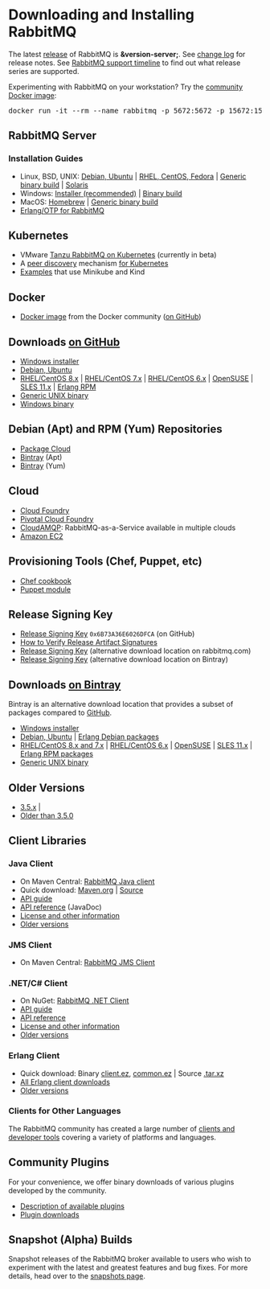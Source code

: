 <!--
Copyright (c) 2007-2020 VMware, Inc. or its affiliates.

All rights reserved. This program and the accompanying materials
are made available under the terms of the under the Apache License,
Version 2.0 (the "License”); you may not use this file except in compliance
with the License. You may obtain a copy of the License at

https://www.apache.org/licenses/LICENSE-2.0

Unless required by applicable law or agreed to in writing, software
distributed under the License is distributed on an "AS IS" BASIS,
WITHOUT WARRANTIES OR CONDITIONS OF ANY KIND, either express or implied.
See the License for the specific language governing permissions and
limitations under the License.
-->

# Downloading and Installing RabbitMQ

The latest [release](https://github.com/rabbitmq/rabbitmq-server/releases) of RabbitMQ is **&version-server;**. See [change log](changelog.html) for release notes.
See [RabbitMQ support timeline](/versions.html) to find out what release series are supported.

Experimenting with RabbitMQ on your workstation? Try the [community Docker image](https://registry.hub.docker.com/_/rabbitmq/):

<pre class="lang-bash">
docker run -it --rm --name rabbitmq -p 5672:5672 -p 15672:15672 rabbitmq:3-management
</pre>


## RabbitMQ Server

### Installation Guides

 * Linux, BSD, UNIX: [Debian, Ubuntu](install-debian.html) | [RHEL, CentOS, Fedora](install-rpm.html) | [Generic binary build](install-generic-unix.html) | [Solaris](install-solaris.html)
 * Windows: [Installer (recommended)](install-windows.html) | [Binary build](install-windows-manual.html)
 * MacOS: [Homebrew](install-homebrew.html) | [Generic binary build](install-generic-unix.html)
 * [Erlang/OTP for RabbitMQ](/which-erlang.html)


## Kubernetes

 * VMware [Tanzu RabbitMQ on Kubernetes](https://pivotal.io/pivotal-rabbitmq-on-kubernetes) (currently in beta)
 * A [peer discovery](/cluster-formation.html) mechanism [for Kubernetes](/cluster-formation.html#peer-discovery-k8s)
 * [Examples](https://github.com/rabbitmq/rabbitmq-peer-discovery-k8s/tree/master/examples) that use Minikube and Kind


## Docker

 * [Docker image](https://registry.hub.docker.com/_/rabbitmq/) from the Docker community ([on GitHub](https://github.com/docker-library/rabbitmq/))


## Downloads [on GitHub](https://github.com/rabbitmq/rabbitmq-server/releases)

 * [Windows installer](https://github.com/rabbitmq/rabbitmq-server/releases/download/v3.8.4/rabbitmq-server-3.8.4.exe)
 * [Debian, Ubuntu](https://github.com/rabbitmq/rabbitmq-server/releases/download/v3.8.4/rabbitmq-server_3.8.4-1_all.deb)
 * [RHEL/CentOS 8.x](https://github.com/rabbitmq/rabbitmq-server/releases/download/v3.8.4/rabbitmq-server-3.8.4-1.el8.noarch.rpm) |
    [RHEL/CentOS 7.x](https://github.com/rabbitmq/rabbitmq-server/releases/download/v3.8.4/rabbitmq-server-3.8.4-1.el7.noarch.rpm) |
    [RHEL/CentOS 6.x](https://github.com/rabbitmq/rabbitmq-server/releases/download/v3.8.4/rabbitmq-server-3.8.4-1.el6.noarch.rpm) |
    [OpenSUSE](https://github.com/rabbitmq/rabbitmq-server/releases/download/v3.8.4/rabbitmq-server-3.8.4-1.suse.noarch.rpm) |
    [SLES 11.x](https://github.com/rabbitmq/rabbitmq-server/releases/download/v3.8.4/rabbitmq-server-3.8.4-1.sles11.noarch.rpm) |
    [Erlang RPM](https://github.com/rabbitmq/erlang-rpm)
 * [Generic UNIX binary](https://github.com/rabbitmq/rabbitmq-server/releases/download/v3.8.4/rabbitmq-server-generic-unix-3.8.4.tar.xz)
 * [Windows binary](https://github.com/rabbitmq/rabbitmq-server/releases/download/v3.8.4/rabbitmq-server-windows-3.8.4.zip)


## Debian (Apt) and RPM (Yum) Repositories

 * [Package Cloud](https://packagecloud.io/rabbitmq/)
 * [Bintray](https://bintray.com/rabbitmq/debian) (Apt)
 * [Bintray](https://bintray.com/rabbitmq/rpm) (Yum)


## Cloud

 * [Cloud Foundry](https://github.com/pivotal-cf/cf-rabbitmq-release)
 * [Pivotal Cloud Foundry](http://docs.pivotal.io/rabbitmq-cf/index.html)
 * [CloudAMQP](https://www.cloudamqp.com): RabbitMQ-as-a-Service available in multiple clouds
 * [Amazon EC2](ec2.html)


## Provisioning Tools (Chef, Puppet, etc)

 * [Chef cookbook](https://github.com/rabbitmq/chef-cookbook)
 * [Puppet module](https://github.com/puppetlabs/puppetlabs-rabbitmq)


## Release Signing Key

 * [Release Signing Key](https://github.com/rabbitmq/signing-keys/releases/download/2.0/rabbitmq-release-signing-key.asc) <code>0x6B73A36E6026DFCA</code> (on GitHub)
 * [How to Verify Release Artifact Signatures](/signatures.html)
 * [Release Signing Key](/rabbitmq-release-signing-key.asc) (alternative download location on rabbitmq.com)
 * [Release Signing Key](https://dl.bintray.com/rabbitmq/Keys/rabbitmq-release-signing-key.asc) (alternative download location on Bintray)


## Downloads [on Bintray](https://bintray.com/rabbitmq/all)

Bintray is an alternative download location that provides a subset of packages compared to [GitHub](#install-from-github).

 * [Windows installer](https://dl.bintray.com/rabbitmq/all/rabbitmq-server/3.8.4/rabbitmq-server-3.8.4.exe)
 * [Debian, Ubuntu](https://dl.bintray.com/rabbitmq/all/rabbitmq-server/3.8.4/rabbitmq-server_3.8.4-1_all.deb) |
   [Erlang Debian packages](https://bintray.com/rabbitmq-erlang/debian/erlang)
 * [RHEL/CentOS 8.x and 7.x](https://dl.bintray.com/rabbitmq/all/rabbitmq-server/3.8.4/rabbitmq-server-3.8.4-1.el7.noarch.rpm) |
   [RHEL/CentOS 6.x](https://dl.bintray.com/rabbitmq/all/rabbitmq-server/3.8.4/rabbitmq-server-3.8.4-1.el6.noarch.rpm) |
   [OpenSUSE](https://dl.bintray.com/rabbitmq/all/rabbitmq-server/3.8.4/rabbitmq-server-3.8.4-1.suse.noarch.rpm) |
   [SLES 11.x](https://dl.bintray.com/rabbitmq/all/rabbitmq-server/3.8.4/rabbitmq-server-3.8.4-1.sles11.noarch.rpm) |
   [Erlang RPM packages](https://bintray.com/rabbitmq-erlang/rpm/erlang)
 * [Generic UNIX binary](https://dl.bintray.com/rabbitmq/all/rabbitmq-server/3.8.4/rabbitmq-server-generic-unix-3.8.4.tar.xz)


## Older Versions

* [3.5.x](https://github.com/rabbitmq/rabbitmq-server/releases) |
* [Older than 3.5.0](https://www.rabbitmq.com/releases/rabbitmq-server/)


## Client Libraries

### Java Client

 * On Maven Central: [RabbitMQ Java client](http://search.maven.org/#search%7Cgav%7C1%7Cg%3A%22com.rabbitmq%22%20AND%20a%3A%22amqp-client%22)
 * Quick download: [Maven.org](http://repo1.maven.org/maven2/com/rabbitmq/amqp-client/&version-java-client;/amqp-client-&version-java-client;.jar) |
   [Source](http://repo1.maven.org/maven2/com/rabbitmq/amqp-client/&version-java-client;/amqp-client-&version-java-client;-sources.jar)
 * [API guide](/api-guide.html)
 * [API reference](https://rabbitmq.github.io/rabbitmq-java-client/api/current/) (JavaDoc)
 * [License and other information](/java-client.html)
 * [Older versions](http://repo1.maven.org/maven2/com/rabbitmq/amqp-client/)

### JMS Client

 * On Maven Central: [RabbitMQ JMS Client](http://search.maven.org/#search%7Cga%7C1%7Cg%3A%22com.rabbitmq.jms%22%20AND%20a%3A%22rabbitmq-jms%22)

### .NET/C# Client

 * On NuGet: [RabbitMQ .NET Client](https://www.nuget.org/packages/RabbitMQ.Client)
 * [API guide](/dotnet-api-guide.html)
 * [API reference](https://rabbitmq.github.io/rabbitmq-dotnet-client/)
 * [License and other information](/dotnet.html)
 * [Older versions](/releases/releases/rabbitmq-dotnet-client)

### Erlang Client

 * Quick download: Binary [client.ez](/releases/rabbitmq-erlang-client/v3.8.4/amqp_client-3.8.4.ez), [common.ez](/releases/rabbitmq-erlang-client/v3.8.4/rabbit_common-3.8.4.ez) |
   Source [.tar.xz](/releases/rabbitmq-erlang-client/v3.8.4/amqp_client-3.8.4-src.tar.xz)
 * [All Erlang client downloads](/erlang-client.html)
 * [Older versions](/releases/rabbitmq-erlang-client/)

### Clients for Other Languages

The RabbitMQ community has created a large number of [clients and developer tools](devtools.html)
covering a variety of platforms and languages.


## Community Plugins

For your convenience, we offer binary downloads of various
plugins developed by the community.

 * [Description of available plugins](community-plugins.html)
 * [Plugin downloads](/community-plugins)


## Snapshot (Alpha) Builds

Snapshot releases of the RabbitMQ broker
available to users who wish to experiment with the latest and
greatest features and bug fixes. For more details, head over to
the [snapshots page](snapshots.html).
